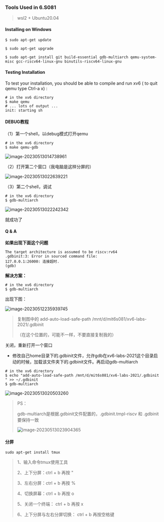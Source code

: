 ### Tools Used in 6.S081

> wsl2 + Ubuntu20.04



#### Installing on Windows

```shell
$ sudo apt-get update
```

```shell
$ sudo apt-get upgrade
```

```shell
$ sudo apt-get install git build-essential gdb-multiarch qemu-system-misc gcc-riscv64-linux-gnu binutils-riscv64-linux-gnu
```

#### Testing Installation

To test your installation, you should be able to compile and run xv6 ( to quit qemu type Ctrl-a x) :

```shell
# in the xv6 directory
$ make qemu
# ... lots of output ...
init: starting sh
```

#### DEBUG教程

（1）第一个shell，以debug模式打开qemu

```shell
# in the xv6 directory
$ make qemu-gdb
```

![image-20230513014738961](C:\Users\lstyy\AppData\Roaming\Typora\typora-user-images\image-20230513014738961.png)

（2）打开第二个窗口（我电脑是这样分屏的）

![image-20230513022639221](C:\Users\lstyy\AppData\Roaming\Typora\typora-user-images\image-20230513022639221.png)

（3）第二个shell，调试

```shell
# in the xv6 directory
$ gdb-multiarch
```

![image-20230513022242342](C:\Users\lstyy\AppData\Roaming\Typora\typora-user-images\image-20230513022242342.png)

就成功了





#### Q & A

**如果出现下面这个问题**

```shell
The target architecture is assumed to be riscv:rv64
.gdbinit:3: Error in sourced command file:
127.0.0.1:26000: 连接超时.
(gdb)
```

**解决方案：**

```shell
# in the xv6 directory
$ gdb-multiarch
```

出现下图：

![image-20230512235939745](C:\Users\lstyy\AppData\Roaming\Typora\typora-user-images\image-20230512235939745.png)

> 复制图中的 add-auto-load-safe-path /mnt/d/mit6s081/xv6-labs-2021/.gdbinit
>
> （在这个位置的，可能不一样，不要直接复制我的）

关闭，重新打开一个窗口

- 修改自己home目录下的.gdbinit文件，允许gdb在xv6-labs-2021这个目录启动的时候，加载该文件夹下的.gdbinit文件。再启动gdb-multiarch

```shell
# in the xv6 directory
$ echo "add-auto-load-safe-path /mnt/d/mit6s081/xv6-labs-2021/.gdbinit " >> ~/.gdbinit
$ gdb-multiarch
```

![image-20230513020503260](C:\Users\lstyy\AppData\Roaming\Typora\typora-user-images\image-20230513020503260.png)



> PS：
>
> gdb-multiarch是根据.gdbinit文件配置的，.gdbinit.tmpl-riscv 和 .gdbinit 要保持一致
>
> ![image-20230513023904365](C:\Users\lstyy\AppData\Roaming\Typora\typora-user-images\image-20230513023904365.png)





#### 分屏

```
sudo apt-get install tmux
```

> 1、输入命令tmux使用工具
>
> 2、上下分屏：ctrl + b  再按 "
>
> 3、左右分屏：ctrl + b  再按 %
>
> 4、切换屏幕：ctrl + b  再按 o
>
> 5、关闭一个终端： ctrl + b  再按 x
>
> 6、上下分屏与左右分屏切换： ctrl + b  再按空格键

